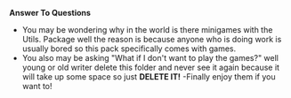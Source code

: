 **Answer To Questions**
- You may be wondering why in the world
is there minigames with the Utils. Package well the reason is because anyone who is
doing work is usually bored so this pack specifically
comes with games.
- You also may be asking "What if I don't want to play the games?"
well young or old writer delete this folder and never see it again
because it will take up some space so just **DELETE IT!**
-Finally enjoy them if you want to!